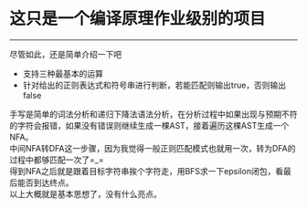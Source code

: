 # 这只是一个编译原理作业级别的项目
---
尽管如此，还是简单介绍一下吧  
- 支持三种最基本的运算
- 针对给出的正则表达式和符号串进行判断，若能匹配则输出true，否则输出false

手写是简单的词法分析和递归下降法语法分析，在分析过程中如果出现与预期不符的字符会报错，如果没有错误则继续生成一棵AST，接着遍历这棵AST生成一个NFA。  
中间NFA转DFA这一步骤，因为我觉得一般正则匹配模式也就用一次，转为DFA的过程中都够匹配一次了=_=  
得到NFA之后就是跟着目标字符串挨个字符走，用BFS求一下epsilon闭包，看最后能否到达终点。   
以上大概就是基本思想了，没有什么亮点。
